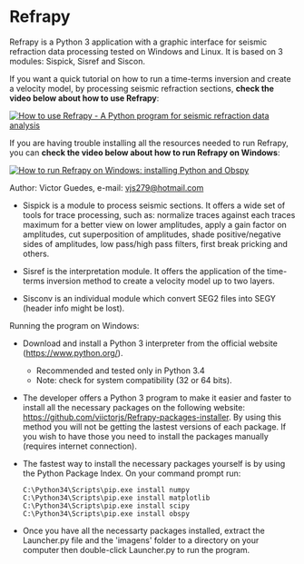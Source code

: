 # Refrapy
Refrapy is a Python 3 application with a graphic interface for seismic refraction data processing tested on Windows and Linux. It is based on 3 modules: Sispick, Sisref and Siscon.

If you want a quick tutorial on how to run a time-terms inversion and create a velocity model, by processing seismic refraction sections, **check the video below about how to use Refrapy**:

   [![How to use Refrapy - A Python program for seismic refraction data analysis](https://i.imgur.com/50Rbvdh.png)](https://www.youtube.com/watch?v=6bXnMYBM-DU&feature=youtu.be "How to use Refrapy - A Python program for seismic refraction data analysis")
   
If you are having trouble installing all the resources needed to run Refrapy, you can **check the video below about how to run Refrapy on Windows**:

   [![How to run Refrapy on Windows: installing Python and Obspy](https://i.imgur.com/l12FPAN.png)](https://youtu.be/uPeoCkH2ogQ "How to run Refrapy on Windows: installing Python and Obspy")

Author: Victor Guedes, e-mail: vjs279@hotmail.com

- Sispick is a module to process seismic sections. It offers a wide set of tools for trace processing, such as: normalize traces against each traces maximum for a better view on lower amplitudes, apply a gain factor on amplitudes, cut superposition of amplitudes, shade positive/negative sides of amplitudes, low pass/high pass filters, first break pricking and others.

- Sisref is the interpretation module. It offers the application of the time-terms inversion method to create a velocity model up to two layers.
  
- Sisconv is an individual module which convert SEG2 files into SEGY (header info might be lost).
 
Running the program on Windows:

 - Download and install a Python 3 interpreter from the official website (https://www.python.org/).
    - Recommended and tested only in Python 3.4
    - Note: check for system compatibility (32 or 64 bits).
    
 - The developer offers a Python 3 program to make it easier and faster to install all the necessary packages on the following website: https://github.com/viictorjs/Refrapy-packages-installer. By using this method you will not be getting the lastest versions of each package. If you wish to have those you need to install the packages manually (requires internet connection).
 
 - The fastest way to install the necessary packages yourself is by using the Python Package Index. On your command prompt run:
   ```
   C:\Python34\Scripts\pip.exe install numpy
   C:\Python34\Scripts\pip.exe install matplotlib
   C:\Python34\Scripts\pip.exe install scipy
   C:\Python34\Scripts\pip.exe install obspy
   ```
    
- Once you have all the necessarty packages installed, extract the Launcher.py file and the 'imagens' folder to a directory on your computer then double-click Launcher.py to run the program.
